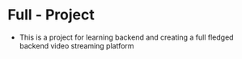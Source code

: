 # Full - Project

-   This is a project for learning backend and creating a full fledged backend video streaming platform
